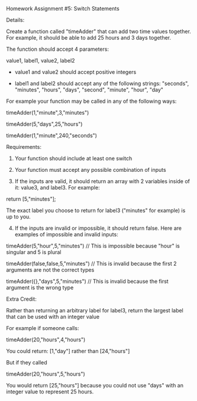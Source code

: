 Homework Assignment #5: Switch Statements


Details:
 
Create a function called "timeAdder" that can add two time values together. For example, it should be able to add 25 hours and 3 days together. 

The function should accept 4 parameters:

value1, label1, value2, label2

- value1 and value2 should accept positive integers  

- label1 and label2 should accept any of the following strings: "seconds", "minutes", "hours", "days", "second", "minute", "hour", "day"

For example your function may be called in any of the following ways:

timeAdder(1,"minute",3,"minutes")

timeAdder(5,"days",25,"hours")

timeAdder(1,"minute",240,"seconds")



Requirements:

1. Your function should include at least one switch

2. Your function must accept any possible combination of inputs 

3. If the inputs are valid, it should return an array with 2 variables inside of it: value3, and  label3. For example:

return [5,"minutes"]; 

The exact label you choose to return for label3 ("minutes" for example) is up to you.

4. If the inputs are invalid or impossible, it should return false. Here are examples of impossible and invalid inputs:

timeAdder(5,"hour",5,"minutes") // This is impossible because "hour" is singular and 5 is plural

timeAdder(false,false,5,"minutes") // This is invalid because the first 2 arguments are not the correct types

timeAdder({},"days",5,"minutes") // This is invalid because the first argument is the wrong type

Extra Credit:

Rather than returning an arbitrary label for label3, return the largest label that can be used with an integer value

For example if someone calls:

timeAdder(20,"hours",4,"hours")

You could return: [1,"day"] rather than [24,"hours"]

But if they called

timeAdder(20,"hours",5,"hours")

You would return [25,"hours"] because you could not use "days" with an integer value to represent 25 hours.